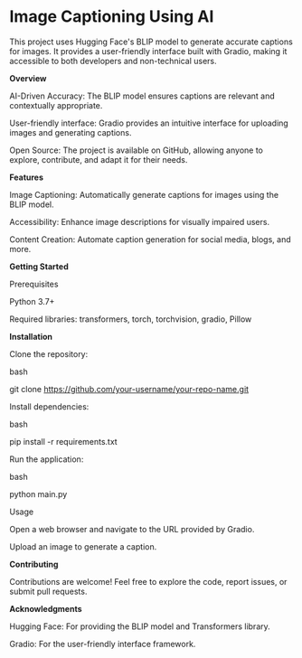 **Image Captioning Using AI**
==========================

This project uses Hugging Face's BLIP model to generate accurate captions for images. It provides a user-friendly interface built with Gradio, making it accessible to both developers and non-technical users.

**Overview**

AI-Driven Accuracy: The BLIP model ensures captions are relevant and contextually appropriate.

User-friendly interface: Gradio provides an intuitive interface for uploading images and generating captions.

Open Source: The project is available on GitHub, allowing anyone to explore, contribute, and adapt it for their needs.


**Features**

Image Captioning: Automatically generate captions for images using the BLIP model.

Accessibility: Enhance image descriptions for visually impaired users.

Content Creation: Automate caption generation for social media, blogs, and more.


**Getting Started**

Prerequisites

Python 3.7+


Required libraries: transformers, torch, torchvision, gradio, Pillow


**Installation**

Clone the repository:

bash

git clone https://github.com/your-username/your-repo-name.git

Install dependencies:

bash

pip install -r requirements.txt

Run the application:

bash

python main.py

Usage

Open a web browser and navigate to the URL provided by Gradio.

Upload an image to generate a caption.


**Contributing**

Contributions are welcome! Feel free to explore the code, report issues, or submit pull requests.


**Acknowledgments**

Hugging Face: For providing the BLIP model and Transformers library.

Gradio: For the user-friendly interface framework.
